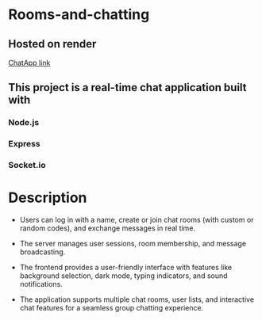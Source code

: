 # Rooms-and-chatting
## Hosted on render
[ChatApp link](https://rooms-and-chatting.onrender.com/)



## This project is a real-time chat application built with 
### Node.js
### Express
### Socket.io

# Description
- Users can log in with a name, create or join chat rooms (with custom or random codes), and exchange messages in real time.

- The server manages user sessions, room membership, and message broadcasting.

- The frontend provides a user-friendly interface with features like background selection, dark mode, typing indicators, and sound notifications.

- The application supports multiple chat rooms, user lists, and interactive chat features for a seamless group chatting experience.
